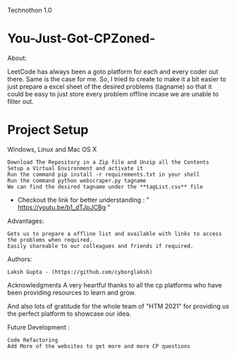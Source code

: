
 Technothon 1.0

# You-Just-Got-CPZoned-  

About:

LeetCode has always been a goto platform for each and every coder out there.
Same is the case for me. So, I tried to create to make it a bit easier to just prepare a excel sheet of the desired problems (tagname) so that it could be easy to just store every problem offline incase we are unable to filter out.

# Project Setup

Windows, Linux and Mac OS X 

    Download The Repository in a Zip file and Unzip all the Contents
    Setup a Virtual Environment and activate it
    Run the command pip install -r requirements.txt in your shell
    Run the command python webscraper.py tagname
    We can find the desired tagname under the **tagList.csv** file 
    
  - Checkout the link for better understanding : " https://youtu.be/b1_dTJpJCBg " 

Advantages:
    
    Gets us to prepare a offline list and available with links to access the problems when required.
    Easily shareable to our colleagues and friends if required.
    

Authors:

    Laksh Gupta - (https://github.com/cyborglaksh)

Acknowledgments A very heartful thanks to all the cp platforms who have been providing resources to learn and grow. 

And also lots of gratitude for the whole team of "HTM 2021" for providing us the perfect platform to showcase our idea.

Future Development :

    Code Refactoring
    Add More of the websites to get more and more CP questions

